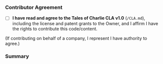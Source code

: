 ### Contributor Agreement

- [ ] **I have read and agree to the Tales of Charlie CLA v1.0** (`/CLA.md`), including the license and patent grants to the Owner, and I affirm I have the rights to contribute this code/content.

(If contributing on behalf of a company, I represent I have authority to agree.)

### Summary

<!-- Briefly describe WHAT and WHY -->
